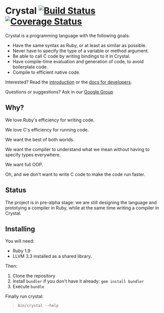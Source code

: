 Crystal [![Build Status](https://travis-ci.org/manastech/crystal.png)](https://travis-ci.org/manastech/crystal) [![Coverage Status](https://coveralls.io/repos/manastech/crystal/badge.png)](https://coveralls.io/r/manastech/crystal)
=======

Crystal is a programming language with the following goals:

* Have the same syntax as Ruby, or at least as similar as possible.
* Never have to specify the type of a variable or method argument.
* Be able to call C code by writing bindings to it in Crystal.
* Have compile-time evaluation and generation of code, to avoid boilerplate code.
* Compile to efficient native code.

Interested? Read the [introduction](https://github.com/manastech/crystal/wiki/Introduction) or the [docs for developers](https://github.com/manastech/crystal/wiki/Developers).

Questions or suggestions? Ask in our [Google Group](https://groups.google.com/forum/?fromgroups#!forum/crystal-lang)

Why?
----

We love Ruby's efficiency for writing code.

We love C's efficiency for running code.

We want the best of both worlds.

We want the compiler to understand what we mean without having to specify types everywhere.

We want full OOP.

Oh, and we don't want to write C code to make the code run faster.

Status
------

The project is in pre-alpha stage: we are still designing the language and prototying a compiler in Ruby, while at the same time writing a compiler in Crystal.

Installing
----------

You will need:

* Ruby 1.9
* LLVM 3.3 installed as a shared library.

Then:

1. Clone the repository
1. Install `bundler` if you don't have it already: `gem install bundler`
1. Execute `bundle`

Finally run crystal:

> `bin/crystal --help`
